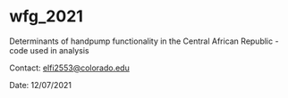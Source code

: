 # wfg_2021
Determinants of handpump functionality in the Central African Republic - code used in analysis

Contact: elfi2553@colorado.edu

Date: 12/07/2021
